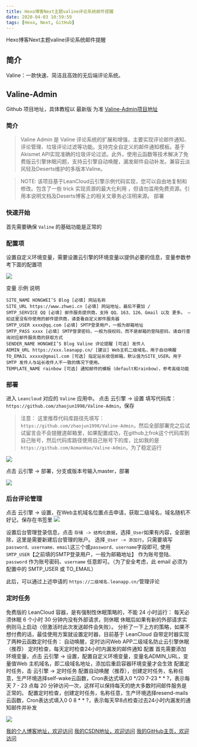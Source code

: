 ```yaml
---
title: Hexo博客Next主题valine评论系统邮件提醒
date: 2020-04-03 10:59:59
tags: [Hexo, Next, GitHub]
---
```

 
Hexo博客Next主题valine评论系统邮件提醒
<!--more-->

## 简介
Valine：一款快速、简洁且高效的无后端评论系统。

## Valine-Admin
Github 项目地址，具体教程以 最新版 为准
[Valine-Admin项目地址](https://github.com/zhaojun1998/Valine-Admin)
### 简介
>Valine Admin 是 Valine 评论系统的扩展和增强，主要实现评论邮件通知、评论管理、垃圾评论过滤等功能。支持完全自定义的邮件通知模板。基于Akismet API实现准确的垃圾评论过滤。此外，使用云函数等技术解决了免费版云引擎休眠问题，支持云引擎自动唤醒，漏发邮件自动补发。兼容云淡风轻及Deserts维护的多版本Valine。

>NOTE: 该项目基于LeanCloud云引擎示例代码实现，您可以自由地复制和修改。包含了一些 trick 实现资源的最大化利用 ，但请勿滥用免费资源。引用本说明文档及Deserts博客上的相关文章务必注明来源。
部署

### 快速开始
首先需要确保 `Valine` 的基础功能是正常的

### 配置项
设置自定义环境变量，需要设置云引擎的环境变量以提供必要的信息，变量参数参考下面的配置项


![](https://img-blog.nos-eastchina1.126.net/blog/blog_valine_admin_3.png)

变量 示例 说明
```
SITE_NAME HONGWEI’S Blog [必填] 网站名称
SITE_URL https://www.zhwei.cn [必填] 网站地址，最后不要加 /
SMTP_SERVICE QQ [必填] 邮件服务提供商，支持 QQ、163、126、Gmail 以及 更多。 — 如这里没有你使用的邮件提供商，请查看自定义邮件服务器
SMTP_USER xxxx@qq.com [必填] SMTP登录用户，一般为邮箱地址
SMTP_PASS xxxx [必填] SMTP登录密码，一般为授权码，而不是邮箱的登陆密码，请自行查询对应邮件服务商的获取方式
SENDER_NAME HONGWEI’S Blog Valine 评论提醒 [可选] 发件人
ADMIN_URL https://xxx.leanapp.cn/ [建议] Web主机二级域名，用于自动唤醒
TO_EMAIL xxxxx@gmail.com [可选] 指定站长收信邮箱，默认值为SITE_USER。用于 SMTP 发件人与站长收件人不一致的情况下使用。
TEMPLATE_NAME rainbow [可选] 通知邮件的模板（default和rainbow），参考高级功能
```
### 部署
进入 `Leancloud` 对应的 `Valine` 应用中。
点击 云引擎 -> 设置 填写代码库：`https://github.com/zhaojun1998/Valine-Admin`，保存

>注意：
这里推荐代码库路径先填写：`https://github.com/zhaojun1998/Valine-Admin`，然后全部部署完之后试试留言会不会提醒道邮箱里，如果配置成功，在github上frok这个代码库到自己账号，然后代码库路径使用自己账号下的库，比如我的是`https://github.com/AomanHao/Valine-Admin`，为了稳定运行

![](https://img-blog.nos-eastchina1.126.net/blog/blog_valine_admin_1.png)

点击 云引擎 -> 部署，分支或版本号输入master，部署

![](https://img-blog.nos-eastchina1.126.net/blog/blog_valine_admin_2.png)


### 后台评论管理
点击 云引擎 -> 设置，在Web主机域名位置点击申请，获取二级域名，域名随机不好记，保存在书签里
![](https://img-blog.nos-eastchina1.126.net/blog/blog_valine_admin_4.png)

设置后台管理登录信息，点击 `存储 -> 结构化数据`，选择`_User`如果有内容，全部删除，这里是需要新建后台管理的账户。
选择`_User -> 添加行`，只需要填写`password、username、email`这三个或`password、username`字段即可, 使用`SMTP_USER`【之前填的SMTP登录用户，一般为邮箱地址】 作为账号登陆、`password` 作为账号密码、`username` 任意即可。（为了安全考虑，此 email 必须为配置中的 SMTP_USER 或 TO_EMAIL）

此后，可以通过上述申请的 `https://二级域名.leanapp.cn/`管理评论


### 定时任务
免费版的 LeanCloud 容器，是有强制性休眠策略的，不能 24 小时运行：
每天必须休眠 6 个小时
30 分钟内没有外部请求，则休眠
休眠后如果有新的外部请求实例则马上启动（但激活时此次发送邮件会失败）。
分析了一下上方的策略，如果不想付费的话，最佳使用方案就设置定时器，目前基于 LeanCloud 自带定时器实现了两种云函数定时任务：
自动唤醒，定时访问Web APP二级域名防止云引擎休眠（推荐）
定时检查，每天定时检查24小时内漏发的邮件通知
配置
首先需要添加环境变量，点击 云引擎 -> 设置，配置自定义环境变量，变量名ADMIN_URL，变量值Web 主机域名，即二级域名地址，添加后重启容器环境变量才会生效
配置定时任务，击 云引擎 -> 定时任务
配置自动唤醒（推荐），创建定时任务，名称任意，生产环境选择self-wake云函数，Cron表达式填入0 */20 7-23 * * ?，表示每天 7 - 23 点每 20 分钟访问一次，这样可以保持每天的绝大多数时间邮件服务是正常的。
配置定时检查，创建定时任务，名称任意，生产环境选择resend-mails云函数，Cron表达式填入0 0 8 * * ?，表示每天早8点检查过去24小时内漏发的通知邮件并补发

![](https://img-blog.nos-eastchina1.126.net/blog/blog_valine_admin_5.png)



 [我的个人博客地址，欢迎访问](http://www.aomanhao.top)
 [我的CSDN地址，欢迎访问](https://blog.csdn.net/Aoman_Hao)
 [我的GitHub主页，欢迎访问](https://github.com/AomanHao)